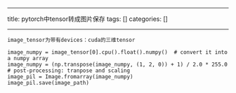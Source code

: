 
--- 
title:  pytorch中tensor转成图片保存 
tags: []
categories: [] 

---
```
image_tensor为带有devices：cuda的三维tensor

image_numpy = image_tensor[0].cpu().float().numpy()  # convert it into a numpy array
image_numpy = (np.transpose(image_numpy, (1, 2, 0)) + 1) / 2.0 * 255.0  # post-processing: tranpose and scaling
image_pil = Image.fromarray(image_numpy)
image_pil.save(image_path)
```


